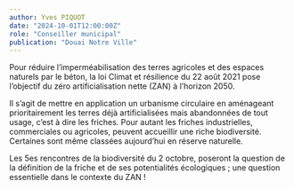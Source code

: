 ```yaml
---
author: Yves PIQUOT
date: "2024-10-01T12:00:00Z"
role: "Conseiller municipal"
publication: "Douai Notre Ville"
---
```


Pour réduire l’imperméabilisation des terres agricoles et des espaces naturels par le béton, la loi Climat et résilience du 22 août 2021 pose l’objectif du zéro artificialisation nette (ZAN) à l’horizon 2050.

Il s’agit de mettre en application un urbanisme circulaire en aménageant prioritairement les terres déjà artificialisées mais abandonnées de tout usage, c’est à dire les friches. Pour autant les friches industrielles, commerciales ou agricoles, peuvent accueillir une riche biodiversité. Certaines sont même classées aujourd’hui en réserve naturelle.

Les 5es rencontres de la biodiversité du 2 octobre, poseront la question de la définition de la friche et de ses potentialités écologiques ; une question essentielle dans le contexte du ZAN !
